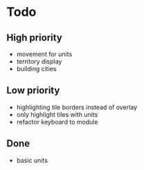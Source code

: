# Todo

## High priority

- movement for units
- territory display
- building cities


## Low priority

- highlighting tile borders instead of overlay
- only highlight tiles with units
- refactor keyboard to module

## Done
- basic units
